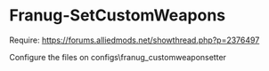 # Franug-SetCustomWeapons

Require: https://forums.alliedmods.net/showthread.php?p=2376497

Configure the files on configs\franug_customweaponsetter
